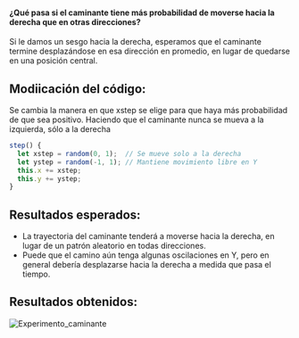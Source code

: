 #### ¿Qué pasa si el caminante tiene más probabilidad de moverse hacia la derecha que en otras direcciones?

Si le damos un sesgo hacia la derecha, esperamos que el caminante termine desplazándose
en esa dirección en promedio, en lugar de quedarse en una posición central.

## Modiicación del código:

Se cambia la manera en que xstep se elige para que haya más probabilidad de que sea 
positivo. Haciendo que el caminante nunca se mueva a la izquierda, sólo a la derecha


```javascript
step() {
  let xstep = random(0, 1);  // Se mueve solo a la derecha
  let ystep = random(-1, 1); // Mantiene movimiento libre en Y
  this.x += xstep;
  this.y += ystep;
}
```

## Resultados esperados:

- La trayectoria del caminante tenderá a moverse hacia la derecha, en lugar de un patrón aleatorio en todas direcciones.
- Puede que el camino aún tenga algunas oscilaciones en Y, pero en general debería desplazarse hacia la derecha a medida que pasa el tiempo.

## Resultados obtenidos:

![Experimento_caminante](../../../src/assets/Caminante.png)

